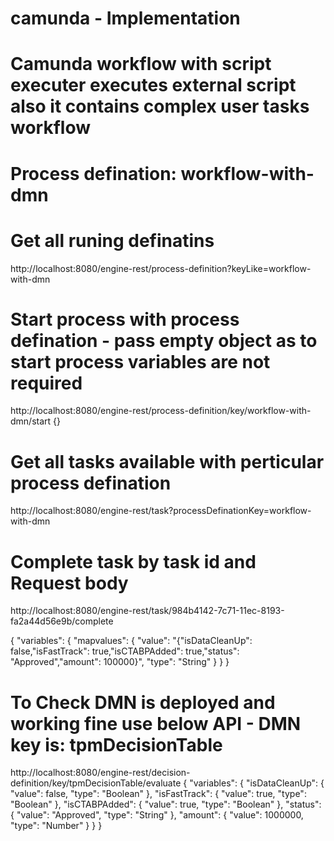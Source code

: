 # camunda - Implementation
# Camunda workflow with script executer executes external script also it contains complex user tasks workflow

# Process defination: workflow-with-dmn

# Get all runing definatins
http://localhost:8080/engine-rest/process-definition?keyLike=workflow-with-dmn

# Start process with process defination - pass empty object as to start process variables are not required
http://localhost:8080/engine-rest/process-definition/key/workflow-with-dmn/start
{}

# Get all tasks available with perticular process defination
http://localhost:8080/engine-rest/task?processDefinationKey=workflow-with-dmn

# Complete task by task id and Request body
http://localhost:8080/engine-rest/task/984b4142-7c71-11ec-8193-fa2a44d56e9b/complete

{
	"variables": {
        "mapvalues": {
             "value": "{\"isDataCleanUp\": false,\"isFastTrack\": true,\"isCTABPAdded\": true,\"status\": \"Approved\",\"amount\": 100000}",
             "type": "String"
        }
    }
}

# To Check DMN is deployed and working fine use below API - DMN key is: tpmDecisionTable
http://localhost:8080/engine-rest/decision-definition/key/tpmDecisionTable/evaluate
{
	"variables": {
         "isDataCleanUp": {
             "value": false,
             "type": "Boolean"
        },
        "isFastTrack": {
             "value": true,
             "type": "Boolean"
        },
        "isCTABPAdded": {
             "value": true,
             "type": "Boolean"
        },
        "status": {
             "value": "Approved",
             "type": "String"
        },
        "amount": {
             "value": 1000000,
             "type": "Number"
        }
    }
}


